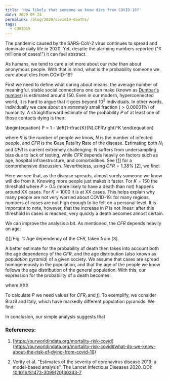```yaml
---
title: 'How likely that someone we know dies from COVID-19?'
date: 2020-05-24
permalink: /blog/2020/covid19-deaths/
tags:
  - COVID19
---
```



The pandemic caused by the SARS-CoV-2 virus continues to spread and dominate daily life in 2020. Yet, despite the alarming numbers reported ("X millions of cases!") it can feel abstract. 
<!--If it is not affecting us personally, it can be easy to write off the fear and anxiety of others as overblown. -->
As humans, we tend to care a lot more about our *tribe* than about anonymous people. With that in mind, what is the probability someone we care about dies from COVID-19?


First we need to define what caring about means: the average number of meaningful, stable social connections one can make (known as [Dumbar's number](https://en.wikipedia.org/wiki/Dunbar%27s_number)) is estimated around $150$. Even in our modern, hyperconnected world, it is hard to argue that it goes beyond $10^3$ individuals. In other words, individually we care about an *extremely* small fraction ($> 0.00001\%$) of humanity. A straightforward estimate of the probability $P$ of at least one of those contacts dying is then:

\begin{equation}
P = 1 - \left(1-\frac{K}{N}.CFR\right)^K
\end{equation}

where $K$ is the number of people we know, $N$ is the number of infected people, and $CFR$ is the **C**ase **F**atality **R**ate of the disease. Estimating both $N_I$ and $CFR$ is current extremely challenging: $N$ suffers from undersampling bias due to lack of testing, while $CFR$ depends heavily on factors such as age, hospital infraestructure, and comorbidities. See [[1](https://ourworldindata.org/mortality-risk-covid#what-do-we-know-about-the-risk-of-dying-from-covid-19)] for a comprehensive discussion. Nevertheless, using $CFR=1.38\%$ [2], we find:


Here we see that, as the disease spreads, almost surely someone we know will die from it. Knowing more people just makes it faster. For $K=150$ the threshold where $P>0.5$ (more likely to have a death than not) happens around XX cases. For $K=1000$ it is at XX cases. This helps explain why many people are not very worried about COVID-19: for many regions, numbers of cases are not high enough to be felt on a personal level. It is important to note, however, that the increase in $P$ is not linear: after this threshold in cases is reached, very quickly a death becomes almost certain. 

We can improve the analysis a bit. As mentioned, the $CFR$ depends heavily on age:

()[]
Fig. 1: Age dependency of the $CFR$, taken from [3].

A better estimate for the probability of death then takes into account both the age dependency of the $CFR$, and the age distribution (also known as *population pyramid*) of a given society. We assume that cases are spread homogeneously in the population, and that the age of the people we know follows the age distribution of the general population. With this, our expression for the probability of a death becomes:


where XXX

To calculate $P$ we need values for $CFR_i$ and $f_i$. To exemplify, we consider Brazil and Italy, which have markedly different population pyramids. We find:




In conclusion, our simple analysis suggests that 




### References:
1. [https://ourworldindata.org/mortality-risk-covid](https://ourworldindata.org/mortality-risk-covid#what-do-we-know-about-the-risk-of-dying-from-covid-19)

2. Verity et al. "Estimates of the severity of coronavirus disease 2019: a model-based analysis". The Lancet Infectious Diseases 2020. DOI: [10.1016/S1473-3099(20)30243-7](https://doi.org/10.1016/S1473-3099(20)30243-7)